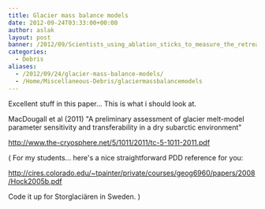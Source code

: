 ```yaml
---
title: Glacier mass balance models
date: 2012-09-24T03:33:00+00:00
author: aslak
layout: post
banner: /2012/09/Scientists_using_ablation_sticks_to_measure_the_retreat_of_Sperry_Glacier_4428356758.jpg
categories:
  - Debris
aliases:
  - /2012/09/24/glacier-mass-balance-models/
  - /Home/Miscellaneous-Debris/glaciermassbalancemodels
---
```

Excellent stuff in this paper... This is what i should look at.
  
MacDougall et al (2011) "A preliminary assessment of glacier melt-model parameter sensitivity and transferability in a dry subarctic environment"
  
<http://www.the-cryosphere.net/5/1011/2011/tc-5-1011-2011.pdf>
  
( For my students... here's a nice straightforward PDD reference for you:
  
<http://cires.colorado.edu/~tpainter/private/courses/geog6960/papers/2008/Hock2005b.pdf>
  
Code it up for Storglaciären in Sweden. )
